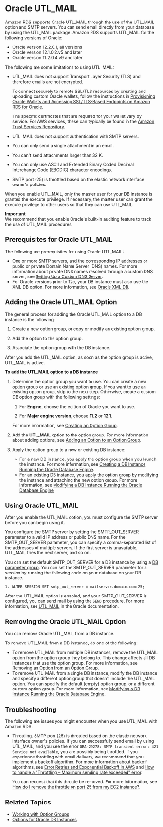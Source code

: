 # Oracle UTL\_MAIL<a name="Oracle.Options.UTLMAIL"></a>

Amazon RDS supports Oracle UTL\_MAIL through the use of the UTL\_MAIL option and SMTP servers\. You can send email directly from your database by using the UTL\_MAIL package\. Amazon RDS supports UTL\_MAIL for the following versions of Oracle: 
+ Oracle version 12\.2\.0\.1, all versions
+ Oracle version 12\.1\.0\.2\.v5 and later
+ Oracle version 11\.2\.0\.4\.v9 and later

The following are some limitations to using UTL\_MAIL: 
+ UTL\_MAIL does not support Transport Layer Security \(TLS\) and therefore emails are not encrypted\. 

  To connect securely to remote SSL/TLS resources by creating and uploading custom Oracle wallets, follow the instructions in [ Provisioning Oracle Wallets and Accessing SSL/TLS\-Based Endpoints on Amazon RDS for Oracle](https://d1.awsstatic.com/whitepapers/provisioning-oracle-wallets-on-amazon-rds.pdf)\.

  The specific certificates that are required for your wallet vary by service\. For AWS services, these can typically be found in the [Amazon Trust Services Repository](https://www.amazontrust.com/repository/)\.
+ UTL\_MAIL does not support authentication with SMTP servers\. 
+ You can only send a single attachment in an email\. 
+ You can't send attachments larger than 32 K\. 
+ You can only use ASCII and Extended Binary Coded Decimal Interchange Code \(EBCDIC\) character encodings\. 
+ SMTP port \(25\) is throttled based on the elastic network interface owner's policies\. 

When you enable UTL\_MAIL, only the master user for your DB instance is granted the execute privilege\. If necessary, the master user can grant the execute privilege to other users so that they can use UTL\_MAIL\. 

**Important**  
We recommend that you enable Oracle's built\-in auditing feature to track the use of UTL\_MAIL procedures\. 

## Prerequisites for Oracle UTL\_MAIL<a name="Oracle.Options.UTLMAIL.PreReqs"></a>

The following are prerequisites for using Oracle UTL\_MAIL: 
+ One or more SMTP servers, and the corresponding IP addresses or public or private Domain Name Server \(DNS\) names\. For more information about private DNS names resolved through a custom DNS server, see [Setting Up a Custom DNS Server](Appendix.Oracle.CommonDBATasks.System.md#Appendix.Oracle.CommonDBATasks.CustomDNS)\. 
+ For Oracle versions prior to 12c, your DB instance must also use the XML DB option\. For more information, see [Oracle XML DB](Appendix.Oracle.Options.XMLDB.md)\. 

## Adding the Oracle UTL\_MAIL Option<a name="Oracle.Options.UTLMAIL.Add"></a>

The general process for adding the Oracle UTL\_MAIL option to a DB instance is the following: 

1. Create a new option group, or copy or modify an existing option group\.

1. Add the option to the option group\.

1. Associate the option group with the DB instance\.

After you add the UTL\_MAIL option, as soon as the option group is active, UTL\_MAIL is active\. 

**To add the UTL\_MAIL option to a DB instance**

1. Determine the option group you want to use\. You can create a new option group or use an existing option group\. If you want to use an existing option group, skip to the next step\. Otherwise, create a custom DB option group with the following settings: 

   1. For **Engine**, choose the edition of Oracle you want to use\. 

   1. For **Major engine version**, choose **11\.2** or **12\.1**\. 

   For more information, see [Creating an Option Group](USER_WorkingWithOptionGroups.md#USER_WorkingWithOptionGroups.Create)\. 

1. Add the **UTL\_MAIL** option to the option group\. For more information about adding options, see [Adding an Option to an Option Group](USER_WorkingWithOptionGroups.md#USER_WorkingWithOptionGroups.AddOption)\.  

1. Apply the option group to a new or existing DB instance: 
   + For a new DB instance, you apply the option group when you launch the instance\. For more information, see [Creating a DB Instance Running the Oracle Database Engine](USER_CreateOracleInstance.md)\. 
   + For an existing DB instance, you apply the option group by modifying the instance and attaching the new option group\. For more information, see [Modifying a DB Instance Running the Oracle Database Engine](USER_ModifyInstance.Oracle.md)\. 

## Using Oracle UTL\_MAIL<a name="Oracle.Options.UTLMAIL.Using"></a>

After you enable the UTL\_MAIL option, you must configure the SMTP server before you can begin using it\. 

You configure the SMTP server by setting the SMTP\_OUT\_SERVER parameter to a valid IP address or public DNS name\. For the SMTP\_OUT\_SERVER parameter, you can specify a comma\-separated list of the addresses of multiple servers\. If the first server is unavailable, UTL\_MAIL tries the next server, and so on\. 

You can set the default SMTP\_OUT\_SERVER for a DB instance by using a [DB parameter group](https://docs.aws.amazon.com/AmazonRDS/latest/UserGuide/USER_WorkingWithParamGroups.html)\. You can set the SMTP\_OUT\_SERVER parameter for a session by running the following code on your database on your DB instance\. 

```
1. ALTER SESSION SET smtp_out_server = mailserver.domain.com:25;
```

After the UTL\_MAIL option is enabled, and your SMTP\_OUT\_SERVER is configured, you can send mail by using the `SEND` procedure\. For more information, see [UTL\_MAIL](http://docs.oracle.com/cd/B19306_01/appdev.102/b14258/u_mail.htm#BABFJJBD) in the Oracle documentation\. 

## Removing the Oracle UTL\_MAIL Option<a name="Oracle.Options.UTLMAIL.Remove"></a>

You can remove Oracle UTL\_MAIL from a DB instance\. 

To remove UTL\_MAIL from a DB instance, do one of the following: 
+ To remove UTL\_MAIL from multiple DB instances, remove the UTL\_MAIL option from the option group they belong to\. This change affects all DB instances that use the option group\. For more information, see [Removing an Option from an Option Group](USER_WorkingWithOptionGroups.md#USER_WorkingWithOptionGroups.RemoveOption)\. 
+ To remove UTL\_MAIL from a single DB instance, modify the DB instance and specify a different option group that doesn't include the UTL\_MAIL option\. You can specify the default \(empty\) option group, or a different custom option group\. For more information, see [Modifying a DB Instance Running the Oracle Database Engine](USER_ModifyInstance.Oracle.md)\. 

## Troubleshooting<a name="Oracle.Options.UTLMAIL.Troubleshooting"></a>

The following are issues you might encounter when you use UTL\_MAIL with Amazon RDS\. 
+ Throttling\. SMTP port \(25\) is throttled based on the elastic network interface owner's policies\. If you can successfully send email by using UTL\_MAIL, and you see the error `ORA-29278: SMTP transient error: 421 Service not available`, you are possibly being throttled\. If you experience throttling with email delivery, we recommend that you implement a backoff algorithm\. For more information about backoff algorithms, see [Error Retries and Exponential Backoff in AWS](http://docs.aws.amazon.com/general/latest/gr/api-retries.html) and [How to handle a "Throttling – Maximum sending rate exceeded" error](https://aws.amazon.com/blogs/ses/how-to-handle-a-throttling-maximum-sending-rate-exceeded-error/)\. 

  You can request that this throttle be removed\. For more information, see [How do I remove the throttle on port 25 from my EC2 instance?](https://aws.amazon.com/premiumsupport/knowledge-center/ec2-port-25-throttle/)\.

## Related Topics<a name="Oracle.Options.UTLMAIL.Related"></a>
+ [Working with Option Groups](USER_WorkingWithOptionGroups.md)
+ [Options for Oracle DB Instances](Appendix.Oracle.Options.md)